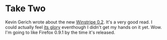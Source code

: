Take Two
===

Kevin Gerich wrote about the new [Winstripe 0.2](http://kmgerich.com/archive/000066.html "The Browser, Redesigned: Take Two (or 0.2)"). It's a very good read. I could actually feel [its glory](http://www.sizemoresr.com/Steve/ffthemes/ffthemes091.htm "Mozilla Firefox 0.9.1") eventhough I didn't get my hands on it yet. Wow. I'm going to like Firefox 0.9.1 by the time it's released.